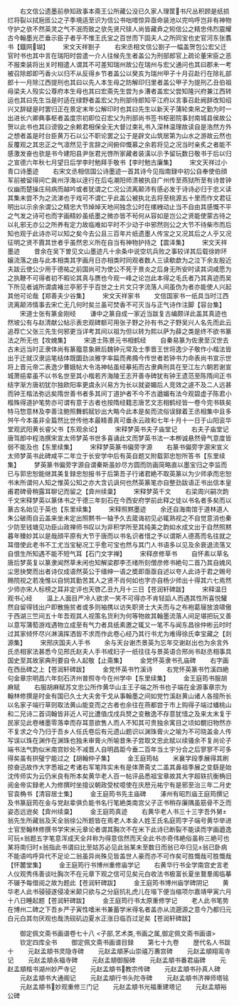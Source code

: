 <!-- { "loadSidebar": true } -->
　　右文信公遗墨前叅知政事本斋王公所藏公没已久家人理筐书尺丛积顾是纸损烂将裂以拭巵匜公之子季境适至识为信公书咄唶惊异亟命装池以完呜呼岂非有神物守护之欤不然英灵之气不泯而致之欤先贤尺牍人尚皆藏弆之矧信公之精忠伟烈震耀古今翰墨光芒垂示臣子者乎不惟王氏宝之百世而下固夫人之所同宝也史官河东张翥书【鐡网瑚】
　　宋文天祥劄子
　　右宋丞相文信公劄子一幅盖贺包公宏父迁官时书也其中言在瑞阳时尝遣一介人往候先生者盖公为刑部郎官上疏论董宋臣之恶不报束装将出关时相遣人谓其不可差知瑞州故公在瑞州与宏父通问也其曰郡未一考被召除郎即丐香火以归不从反得乡节者盖公以癸亥为瑞州甲子十月召赴行在除礼部郎十一月除江西提刑也其曰以先人本生母之防解印归里者盖公甲子为提刑乙丑伯祖母梁夫人殁实公尊府本生母也其曰宏斋先生尝为乡漕者盖宏父尝知隆兴府兼江西转运也其曰先生当是时适在绿野者盖宏父为刑部侍郎知平江府以言事召赴阙辞改知绍兴又辞疑是时罢归正在景定末年公解印时也其曰先生以新天子蒲轮束帛之勤为时一出进长六卿典事枢者盖度宗初即位召宏父为刑部尚书签书枢密院事封南城县侯故公贺以此书也其曰谤毁之余赖君相保全无大督过束礼书入深林温理故读自是浩然方外之想者盖是时台臣黄万石以公不职论罢之公于是辟文山筑居第为山水之游故云然也反覆观之其忠正之气凛然见于言辞之间俯仰慨慕之余若将见之况当时亲炙之者能不感激发奋也欤是书今建阳县尹张君光啓所家藏者装潢以示予留玩数日敬书于后以归之宣德六年秋七月望日后学李时勉拜手敬书【李时勉古廉集】
　　宋文天祥过小青口诗墨迹
　　右宋文丞相信国公诗墨迹一首其诗今见指南録中初公自奉使伯顔军前被留得间亡眞州浮海以逹行在后屯潮阳师溃被执自广州传至燕狱所至有诗昔钟仪幽而楚操庄舄病而越吟或者犹谓之仁况公流离颠沛有感必发于诗诗必归于忠义读其集未尝不为之流涕也于戏可不谓仁乎此盖公被执北去将至桃源五十里而作文君征明出以示余余谓公之精忠大节焯焯天地间独念公时在缧絏动止当不自由其感慨不平之气发之诗可也而字画精妙虽纸墨之微亦皆不茍何从容如是岂公之贤能使蒙古待之以礼邪无亦公之所养有定力故临难如平时不少动于中邪然则公之大节不待柴市而后知也观于此诗亦可以知之矣今去公且三百年片纸遗墨人传宝之又况其后之人乎又况征明之贤不霣其世者乎虽然忠义所在自当有神物护持之【震泽集】
　　宋文天祥墨迹
　　昔余在吴下曽见文山墨迹凡十余条中说空坑兵败之事较详其后载徐妳环嬢流落之由与此本相类其字画月日亦相类时同观者数人三读欷歔为之泣下余友殷近夫跋云使公少用于德祐之前国尚可为使公不死于景炎之后身无所安时读其词咸愿为之执鞭不可得者初不暇论其真与赝也今观一峰之论岂此本得之毛氏者乃其真迹而吴下所见者诚所谓虞褚兰亭邪于乎百世之士片文只字流落人间虽伪为者亦能使人兴起其他可论哉【郑善夫少谷集】
　　宋文天祥家书
　　文信国家书一纸具当时江西流离颠沛情事去宋亡无几何时矣兰虽可焚香不可灭当与正气诗作注脚【容台集】
　　宋道士张有篆金刚经
　　谦中之篆自成一家近当跋复古编颇详此盖其真迹也然坡公有与赵清献公帖示表忠观碑额可用张子野之孙有书之子野吴兴人名先而此云追荐亡父张三先生何邪更当详考其间以祖为但以转为熙以萨为薛之类是终不欲书篆法之所无也【攻媿集】
　　宋道士陈景元书相鹤经
　　自秦易篆为佐隶至汉世去古未远当时正隶体尚有篆籀意象厥后魏钟元常及士季晋王世将逸少子敬作小楷法皆出于迁就汉隶运笔结体既圜劲淡雅字率扁而弗撱今传世者若钟书力命表尚书宣示世将上晋元帝二表逸少曹娥帖大令洛神帖虽经摹拓而古隶典刑具在至江左六朝若谢宣城萧挹辈虽不以书名世至其小楷若齐海陵王志开善寺碑犹有钟王遗范至陈隋间正书结字渐方唐初犹尔独欧阳率更虞永兴易方为长以就姿媚后人竞效之遽不及二人远甚而钟王楷法弥远矣隋世善书者多其间丁道护者不今不古遒媚有法今观碧虚子陈君小楷殊得道护笔势亦可谓有意于古者也按隋经籍志唐艺文志相鹤经皆一卷今完书轶矣特马惣意林及李善注鲍照舞鹤赋钞出大略今此本是矣而流俗误録着王丞相集中且多舛午今本虽非全篇然比世传他本最精善真可垂永云政和七年十月十一日于山阳衮华堂观武阳黄长睿父书【东观余论】
　　宋释梦英书夫子庙堂记
　　右夫子庙堂记唐驾郎中程浩撰宋宣太师梦英书世多喜诵此文而梦英书法一本栁诚悬然骨气意度皆弱不能及也【东里续集】
　　宋释梦英篆书偏旁字源
　　右篆书偏旁字源宋宣义太师梦英书此碑咸平二年立于长安学中后有英自题又附载郭忠恕所答书【东里续集】
　　梦英篆书偏旁字源自谓秦斯虽妙尽方圆而防画简略直以墨宝归之李监而已与郭忠恕能继其美复録忠恕报书于后第吾子行诸君絶不取英篆以为少师承而忠恕书末所谓何人知之惟英公知之亦大含讥讽何也然英篆笔亦自整劲跋语正书出信本皇甫君碑骨稍露耳聊记而留之【弇州续稾】
　　宋释梦英千文
　　右梁周兴嗣次韵千文宋释梦英以篆体书之干德三年刻石在今西安府学前此释之徒以书名者多矣而以篆古名始见于英也【东里续集】
　　宋释照黙墨迹
　　余还自海南馆于道林道人朱公破雨自云盖来坐未定出照黙书一轴予久去箴诲初见必辄熟视之不自觉意消也秦少防至钱塘见功臣山政禅师书叹以为非积学所至其纯美之韵如水成文出于自然照黙暮年臻妙其以是哉顔平原有大节于唐而以书名识者惜之予以谓斯人德髙而名往就之耳借使此老书不工尤当宝秘况工乎愈可宝也然与其门人书语多以见及余衰退流落又自恨生所知遇不能不短气耳【石门文字禅】
　　宋释彦修草书
　　自怀素以草名唐后梦英复以篆隶闻然草未闲也知解梁郡李丕绪所刻僧彦修书絶句二首乃其自媿风尘思抉樊而出者诗仅成语然英公于缙绅一语之奬即亟亟自述以夸人此诗于君之赐号赐院视之若凂惟以自悯其勤苦其人之贤不肖何如也字亦自杨少师出十得其六七焉然少师亦宋人标榜之耳非定评也天啓乙丑九月十三日【苍润轩碑跋】
　　宋释温日观书心经
　　温上人面目严冷人欲求一笑不可得亦不肯轻謟人而遇其性所喜悦驩然自留得钱出户即散施贫者或多则袖携以访失职贤士大夫而与之布袍葛屦放浪啸傲于西湖三竺间五十年吾观其人视策名货利为何等物故其翰墨流落人间足堪把玩又善以意写蒲萄游戏遇物立成至有气力者具纸素邀之辄又一笔不与闻东昌徐仲彬云时时过其家倾怀尽兴淋漓挥洒皆不求而作此卷心经乃其行书尤为难得徐氏幸宝藏之【剡源集】
　　宋邢庆国夫人手书
　　余与天台谢杰景英为忘年交谢赵出也为余言外氏丞相家法甚悉今见邢氏赵夫人手书戒妇子一纸往往与景英语合邢尚书赵丞相事具国史至其故家典刑要自令人起敬【止斋集】
　　金党怀英隶书孔庙碑
　　右字画在西岳碑之上【苍润轩碑跋】
　　金党怀英书竹溪诗
　　右党怀英篆书竹溪四絶句金章宗明昌六年刻石济州普照寺今在州学中【东里续集】
　　金王庭筠书服胡麻赋
　　右服胡麻赋苏文忠公所作黄华山主王子端之所书也子端在金源事章宗为翰林修撰是时金有国已久士大夫舍干戈从事翰墨之间如党竹溪赵黄山诸人各擅所长以名家子端行草则取法黄山能变而之古者也余往在燕都尝于市上购得子端过蟠桃山和二兄诗二首词翰皆非近人可比遭值戊戌兵燹之变散逸不存意犹惜之及来太末复于民家见此卷楮墨零落幸而存耳意欲售人而人不知其可贵独余寓目之顷如覩旧物然亦不复求之今乃归于吾乡人任氏卷后有元遗山题识以渊珠膏火之喻为不可晓盖金人传写误以珠在渊作在渊珠也独未审膏火所喻昔朱子尝取文忠此赋以续骚余不复尚论子端书法气韵似米南宫妙处不减晋人自明昌距今垂二百年当土宇分合之后寥寥不可多得矣虽有拱璧宁能过之【胡翰仲子集】
　　金王庭筠帖
　　米襄学段季展得其刷掠奋迅故作大字悉祖之考诸右军笔阵实未有是体萧斋丈二盖其鼻祖季展之变繇是始沈传师实为云仍米良有所本矣黄华老人百一帖评品悉祖宝章故其大字超轶抗衡桷旧阅金帝实録老人为修撰时坐擅议朝政受杖噫使在庆厯元祐宁有是邪至治三年二月史官袁桷书【清容居士集】
　　金王庭筠书先主庙碑
　　涿州有昭烈庙王庭筠撰记及书篆庭筠在金与党赵辈俱负能书名行笔絶类南宫父子正书稍存廉隅虽筋骨不乏而姿态远逊矣【弇州续稾】
　　金王庭筠真迹
　　右黄华老人书三十三字吾外舅翁先生所藏翁及天全翁徐公所题皆在焉老人本金人姓王氏名庭筠字子端号黄华举进士官至翰林修撰书学宋米元章论者谓其胸次不在米下此诗已断裂不能读而字画遒逸可玩翁题五字笔意浑成天全幷称为得意信然而天全此书亦奇伟絶俗虽称三絶可也某将南归时翁指此书谓曰比至姑苏必见此翁某未至数日而翁已卒归见翁已卧病不能语呜呼异代不足论二翁虽异尚殊见皆盖世人豪而亦不可作矣可胜慨哉可胜慨哉【怀麓堂集】
　　金王庭筠行书博州重修庙学记
　　右黄华行书全学南宫史言老人仪观秀伟善谈吐胸次不在元章下观之信可见矣元白收法书极富长夏坐鵞羣阁临摹不辍予每借阅之故为题此【苍润轩碑跋】
　　金王庭筠书博州庙学碑阴记
　　黄华老人此书骎骎遂侵凌米颠只欲与之分庭抗礼虎儿在堦下便当缩项尔嘉靖甲寅六月十八日睡起题【苍润轩碑跋】
　　金王庭筠行书太原重修学记
　　老人此书笔势在博州二碑之下吾乡严子寅性嗜米书兼蓄学米得名者盖亦从流遡源之意今乃都归元白元白其勿厌观也哉洗砚矶边夏水正涨日临百过足矣【苍润轩碑跋】

　　御定佩文斋书画谱卷七十八
<子部,艺术类,书画之属,御定佩文斋书画谱>
　　钦定四库全书
　　御定佩文斋书画谱目録
　　第七十九卷
　　歴代名人书跋十
　　元赵孟頫书灵隐寺碑
　　元赵孟頫茅山崇禧万夀宫碑
　　元赵孟頫翔鸾寺记
　　元赵孟頫永福寺碑
　　元赵孟頫御服碑
　　元赵孟頫书番君庙碑
　　元赵孟頫楷书湖州妙严寺记
　　元赵孟頫书教宗传碑
　　元赵孟頫书孙真人碑
　　元赵孟頫书大通阁记
　　元赵孟頫行书头陀寺碑
　　元赵孟頫书济禅师塔铭
　　元赵孟頫书妙观重修三门记
　　元赵孟頫书光福重建塔记
　　元赵孟頫裕公碑
